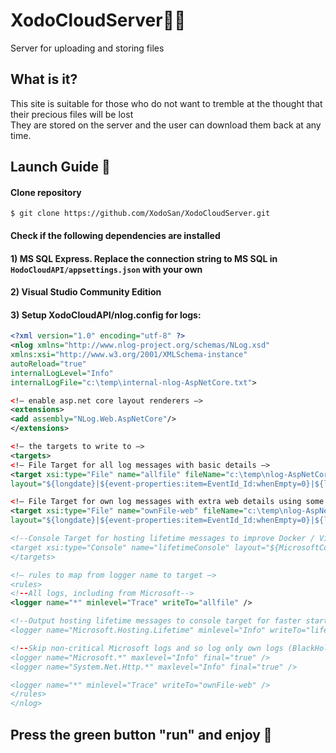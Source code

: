 # XodoCloudServer🐱‍🐉
Server for uploading and storing files
## What is it?
This site is suitable for those who do not want to tremble at the thought that their precious files will be lost  
They are stored on the server and the user can download them back at any time. 
## Launch Guide :elephant:
#### Clone repository
```
$ git clone https://github.com/XodoSan/XodoCloudServer.git
```

#### Check if the following dependencies are installed
#### 1) MS SQL Express. Replace the connection string to MS SQL in `HodoCloudAPI/appsettings.json` with your own
#### 2) Visual Studio Community Edition
#### 3) Setup XodoCloudAPI/nlog.config for logs:
```xml
<?xml version="1.0" encoding="utf-8" ?>
<nlog xmlns="http://www.nlog-project.org/schemas/NLog.xsd"
xmlns:xsi="http://www.w3.org/2001/XMLSchema-instance"
autoReload="true"
internalLogLevel="Info"
internalLogFile="c:\temp\internal-nlog-AspNetCore.txt">

<!— enable asp.net core layout renderers —>
<extensions>
<add assembly="NLog.Web.AspNetCore"/>
</extensions>

<!— the targets to write to —>
<targets>
<!— File Target for all log messages with basic details —>
<target xsi:type="File" name="allfile" fileName="c:\temp\nlog-AspNetCore-all-${shortdate}.log"
layout="${longdate}|${event-properties:item=EventId_Id:whenEmpty=0}|${level:uppercase=true}|${logger}|${message} ${exception:format=tostring}" />

<!— File Target for own log messages with extra web details using some ASP.NET core renderers —>
<target xsi:type="File" name="ownFile-web" fileName="c:\temp\nlog-AspNetCore-own-${shortdate}.log"
layout="${longdate}|${event-properties:item=EventId_Id:whenEmpty=0}|${level:uppercase=true}|${logger}|${message} ${exception:format=tostring}|url: ${aspnet-request-url}|action: ${aspnet-mvc-action}|${callsite}" />

<!--Console Target for hosting lifetime messages to improve Docker / Visual Studio startup detection —>
<target xsi:type="Console" name="lifetimeConsole" layout="${MicrosoftConsoleLayout}" />
</targets>

<!— rules to map from logger name to target —>
<rules>
<!--All logs, including from Microsoft-->
<logger name="*" minlevel="Trace" writeTo="allfile" />

<!--Output hosting lifetime messages to console target for faster startup detection —>
<logger name="Microsoft.Hosting.Lifetime" minlevel="Info" writeTo="lifetimeConsole" final="true" />

<!--Skip non-critical Microsoft logs and so log only own logs (BlackHole) —>
<logger name="Microsoft.*" maxlevel="Info" final="true" />
<logger name="System.Net.Http.*" maxlevel="Info" final="true" />

<logger name="*" minlevel="Trace" writeTo="ownFile-web" />
</rules>
</nlog>
```

## Press the green button "run" and enjoy :bee:
